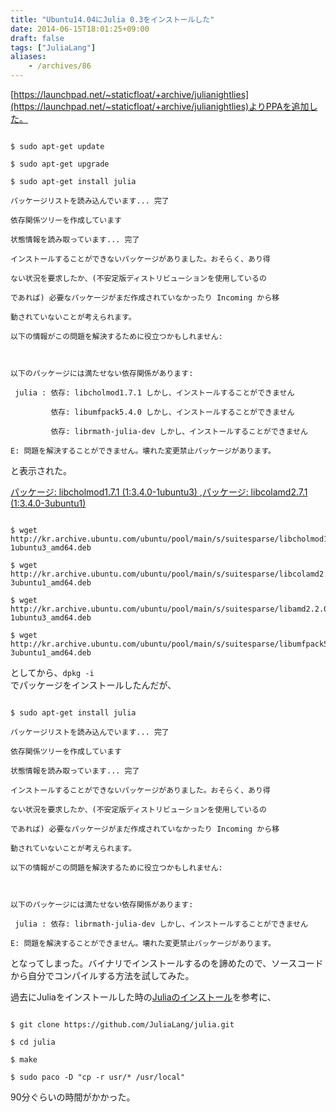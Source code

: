 ```yaml
---
title: "Ubuntu14.04にJulia 0.3をインストールした"
date: 2014-06-15T18:01:25+09:00
draft: false
tags: ["JuliaLang"]
aliases:
    - /archives/86
---
```


[https://launchpad.net/~staticfloat/+archive/julianightlies](https://launchpad.net/~staticfloat/+archive/julianightlies)よりPPAを追加した。

~~~{.sh}
$ sudo apt-get update
$ sudo apt-get upgrade
$ sudo apt-get install julia
パッケージリストを読み込んでいます... 完了
依存関係ツリーを作成しています                
状態情報を読み取っています... 完了
インストールすることができないパッケージがありました。おそらく、あり得
ない状況を要求したか、(不安定版ディストリビューションを使用しているの
であれば) 必要なパッケージがまだ作成されていなかったり Incoming から移
動されていないことが考えられます。
以下の情報がこの問題を解決するために役立つかもしれません:

以下のパッケージには満たせない依存関係があります:
 julia : 依存: libcholmod1.7.1 しかし、インストールすることができません
         依存: libumfpack5.4.0 しかし、インストールすることができません
         依存: librmath-julia-dev しかし、インストールすることができません
E: 問題を解決することができません。壊れた変更禁止パッケージがあります。
~~~
と表示された。

[パッケージ: libcholmod1.7.1 (1:3.4.0-1ubuntu3) ](http://packages.ubuntu.com/ja/lucid/libcholmod1.7.1),[パッケージ: libcolamd2.7.1 (1:3.4.0-3ubuntu1) ](http://packages.ubuntu.com/ja/saucy/libcolamd2.7.1)
~~~{.sh}
$ wget http://kr.archive.ubuntu.com/ubuntu/pool/main/s/suitesparse/libcholmod1.7.1_3.4.0-1ubuntu3_amd64.deb
$ wget http://kr.archive.ubuntu.com/ubuntu/pool/main/s/suitesparse/libcolamd2.7.1_3.4.0-3ubuntu1_amd64.deb
$ wget http://kr.archive.ubuntu.com/ubuntu/pool/main/s/suitesparse/libamd2.2.0_3.4.0-1ubuntu3_amd64.deb
$ wget http://kr.archive.ubuntu.com/ubuntu/pool/main/s/suitesparse/libumfpack5.4.0_3.4.0-3ubuntu1_amd64.deb
~~~
としてから、<code>dpkg -i </code>でパッケージをインストールしたんだが、

~~~{.sh}
$ sudo apt-get install julia
パッケージリストを読み込んでいます... 完了
依存関係ツリーを作成しています                
状態情報を読み取っています... 完了
インストールすることができないパッケージがありました。おそらく、あり得
ない状況を要求したか、(不安定版ディストリビューションを使用しているの
であれば) 必要なパッケージがまだ作成されていなかったり Incoming から移
動されていないことが考えられます。
以下の情報がこの問題を解決するために役立つかもしれません:

以下のパッケージには満たせない依存関係があります:
 julia : 依存: librmath-julia-dev しかし、インストールすることができません
E: 問題を解決することができません。壊れた変更禁止パッケージがあります。
~~~
となってしまった。バイナリでインストールするのを諦めたので、ソースコードから自分でコンパイルする方法を試してみた。

過去にJuliaをインストールした時の[Juliaのインストール](http://blog.gepuro.net/archives/75)を参考に、
~~~{.sh}
$ git clone https://github.com/JuliaLang/julia.git
$ cd julia
$ make
$ sudo paco -D "cp -r usr/* /usr/local"
~~~
90分ぐらいの時間がかかった。



